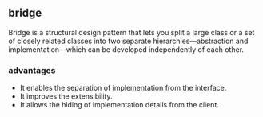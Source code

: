 ## bridge

Bridge is a structural design pattern that lets you split a large class or a set of closely related classes into two separate hierarchies—abstraction and implementation—which can be developed independently of each other.

### advantages

- It enables the separation of implementation from the interface.
- It improves the extensibility.
- It allows the hiding of implementation details from the client.
